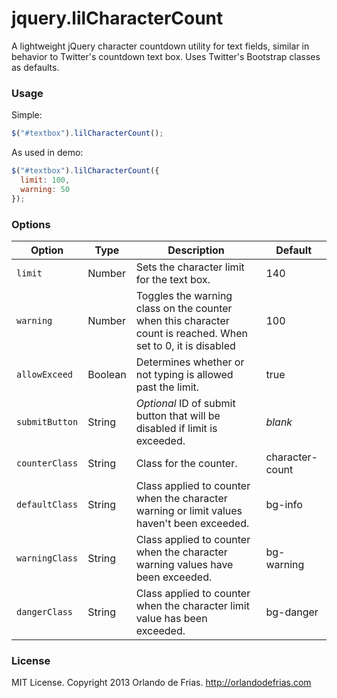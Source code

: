 jquery.lilCharacterCount
========================

A lightweight jQuery character countdown utility for text fields, similar in behavior to Twitter's countdown text box. Uses Twitter's Bootstrap classes as defaults.

### Usage</h3>
Simple:
```javascript
$("#textbox").lilCharacterCount();
```
As used in demo:
```javascript
$("#textbox").lilCharacterCount({
  limit: 100,
  warning: 50
});
```
### Options

Option | Type | Description | Default
--- | --- | --- | ----
`limit` | Number | Sets the character limit for the text box. | 140
`warning` | Number | Toggles the warning class on the counter when this character count is reached. When set to 0, it is disabled | 100
`allowExceed` | Boolean | Determines whether or not typing is allowed past the limit. | true
`submitButton` | String | *Optional* ID of submit button that will be disabled if limit is exceeded. | *blank*
`counterClass` | String | Class for the counter. | character-count
`defaultClass` | String | Class applied to counter when the character warning or limit values haven't been exceeded. | bg-info
`warningClass` | String | Class applied to counter when the character warning values have been exceeded. | bg-warning
`dangerClass` | String | Class applied to counter when the character limit value has been exceeded. | bg-danger

### License
MIT License. Copyright 2013 Orlando de Frias. http://orlandodefrias.com